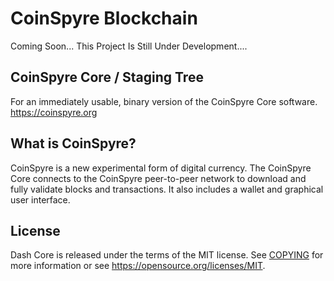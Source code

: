 # CoinSpyre Blockchain

Coming Soon... This Project Is Still 
Under Development....

## CoinSpyre Core / Staging Tree
For an immediately usable, binary version of 
the CoinSpyre Core software.
https://coinspyre.org

## What is CoinSpyre?
CoinSpyre is a new experimental form of digital
currency. The CoinSpyre Core connects 
to the CoinSpyre 
peer-to-peer network to download and 
fully validate blocks and transactions. 
It also includes a wallet and graphical 
user interface.
 ## License
Dash Core is released under the 
terms of the MIT license. 
See [COPYING](https://github.com/CoinSpyre/CoinSpyre/blob/main/LICENSE) for more information or see https://opensource.org/licenses/MIT.
